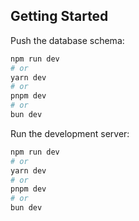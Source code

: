 ## Getting Started

Push the database schema:

```bash
npm run dev
# or
yarn dev
# or
pnpm dev
# or
bun dev
```

Run the development server:

```bash
npm run dev
# or
yarn dev
# or
pnpm dev
# or
bun dev
```
